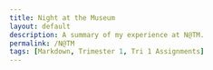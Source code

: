 ```yaml
---
title: Night at the Museum
layout: default
description: A summary of my experience at N@TM.
permalink: /N@TM
tags: [Markdown, Trimester 1, Tri 1 Assignments]
---
```


